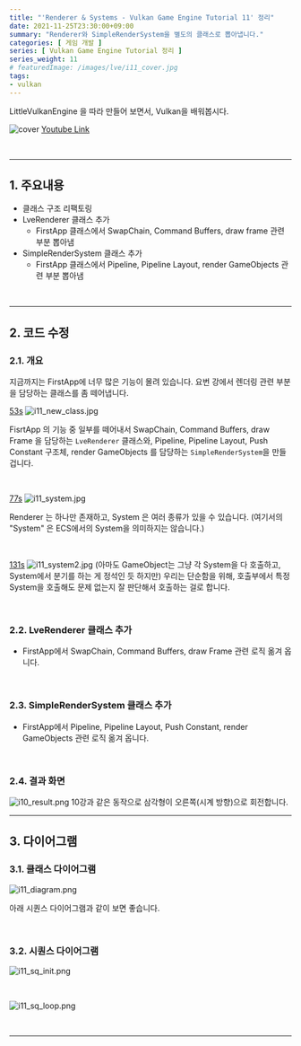 ```yaml
---
title: "'Renderer & Systems - Vulkan Game Engine Tutorial 11' 정리"
date: 2021-11-25T23:30:00+09:00
summary: "Renderer와 SimpleRenderSystem을 별도의 클래스로 뽑아냅니다."
categories: [ 게임 개발 ]
series: [ Vulkan Game Engine Tutorial 정리 ]
series_weight: 11
# featuredImage: /images/lve/i11_cover.jpg
tags:
- vulkan
---
```


LittleVulkanEngine 을 따라 만들어 보면서, Vulkan을 배워봅시다.


![cover](/images/lve/i11_cover.jpg)
[Youtube Link](https://youtu.be/uGRSTRGlZVs?list=PL8327DO66nu9qYVKLDmdLW_84-yE4auCR)

<br/>

---


## 1. 주요내용

- 클래스 구조 리팩토링
- LveRenderer 클래스 추가
  - FirstApp 클래스에서 SwapChain, Command Buffers, draw frame 관련 부분 뽑아냄
- SimpleRenderSystem 클래스 추가
  - FirstApp 클래스에서 Pipeline, Pipeline Layout, render GameObjects 관련 부분 뽑아냄

<br/>

---

## 2. 코드 수정

### 2.1. 개요

지금까지는 FirstApp에 너무 많은 기능이 몰려 있습니다.
요번 강에서 렌더링 관련 부분을 담당하는 클래스를 좀 떼어냅니다.


[53s](https://youtu.be/uGRSTRGlZVs?list=PL8327DO66nu9qYVKLDmdLW_84-yE4auCR&t=53)
![i11_new_class.jpg](/images/lve/i11_new_class.jpg)

FisrtApp 의 기능 중 일부를 떼어내서
SwapChain, Command Buffers, draw Frame 을 담당하는 `LveRenderer` 클래스와,
Pipeline, Pipeline Layout, Push Constant 구조체, render GameObjects 를 담당하는 `SimpleRenderSystem`을 만들 겁니다.

<br/>

[77s](https://youtu.be/uGRSTRGlZVs?list=PL8327DO66nu9qYVKLDmdLW_84-yE4auCR&t=77)
![i11_system.jpg](/images/lve/i11_system.jpg)

Renderer 는 하나만 존재하고, System 은 여러 종류가 있을 수 있습니다.
(여기서의 "System" 은 ECS에서의 System을 의미하지는 않습니다.)


<br/>

[131s](https://youtu.be/uGRSTRGlZVs?list=PL8327DO66nu9qYVKLDmdLW_84-yE4auCR&t=131)
![i11_system2.jpg](/images/lve/i11_system2.jpg)
(아마도 GameObject는 그냥 각 System을 다 호출하고, System에서 분기를 하는 게 정석인 듯 하지만)
우리는 단순함을 위해, 호출부에서 특정 System을 호출해도 문제 없는지 잘 판단해서 호출하는 걸로 합니다.

<br/>

### 2.2. LveRenderer 클래스 추가
- FirstApp에서 SwapChain, Command Buffers, draw Frame 관련 로직 옮겨 옵니다.

<br/>

### 2.3. SimpleRenderSystem 클래스 추가
- FirstApp에서 Pipeline, Pipeline Layout, Push Constant, render GameObjects 관련 로직 옮겨 옵니다.

<br/>

### 2.4. 결과 화면
![i10_result.png](/images/lve/i10_result.png)
10강과 같은 동작으로 삼각형이 오른쪽(시계 방향)으로 회전합니다.


---


## 3. 다이어그램

### 3.1. 클래스 다이어그램
![i11_diagram.png](/images/lve/i11_diagram.png)

아래 시퀀스 다이어그램과 같이 보면 좋습니다.

<br/>

### 3.2. 시퀀스 다이어그램

![i11_sq_init.png](/images/lve/i11_sq_init.png)

<br/>

![i11_sq_loop.png](/images/lve/i11_sq_loop.png)


<br/>

---